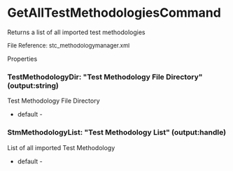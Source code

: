 # GetAllTestMethodologiesCommand

Returns a list of all imported test methodologies

<font size="2">File Reference: stc_methodologymanager.xml</font>

<text>Properties</text>

### TestMethodologyDir: "Test Methodology File Directory" (output:string)

Test Methodology File Directory

* default - 
### StmMethodologyList: "Test Methodology List" (output:handle)

List of all imported Test Methodology

* default - 
